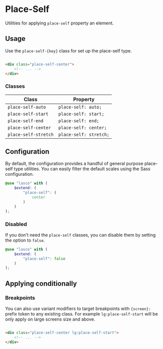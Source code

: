 # Place-Self

Utilities for applying `place-self` property an element.

## Usage

Use the `place-self-{key}` class for set up the place-self type.

```html

<div class="place-self-center">
    <!-- ... -->
</div>
```

### Classes

| Class                 | Property               |
|-----------------------|------------------------|
| `place-self-auto`     | `place-self: auto;`    |
| `place-self-start`    | `place-self: start;`   |
| `place-self-end`      | `place-self: end;`     |
| `place-self-center`   | `place-self: center;`  |
| `place-self-stretch`  | `place-self: stretch;` |

## Configuration

By default, the configuration provides a handful of general purpose place-self type utilities. You can easily filter the
default scales using the Sass configuration.

```scss
@use "lasco" with (
    $extend: (
        "place-self": (
            center
        )
    )
);
```

### Disabled

If you don't need the `place-self` classes, you can disable them by setting the option to `false`.

```scss
@use "lasco" with (
    $extend: (
        "place-self": false
    )
);
```

## Applying conditionally

### Breakpoints

You can also use variant modifiers to target breakpoints with `{screen}:` prefix token to any existing class. For
example `lg:place-self-start` will be only apply on large screens size and above.

```html

<div class="place-self-center lg:place-self-start">
    <!-- ... -->
</div>
```
